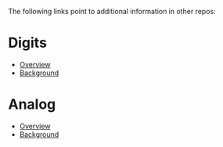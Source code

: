 The following links point to additional information in other repos:

# Digits
* [Overview](https://github.com/jomjol/neural-network-digital-counter-readout)
* [Background](https://github.com/jomjol/neural-network-digital-counter-readout/blob/master/Train_Network.md)

# Analog
*  [Overview](https://github.com/jomjol/neural-network-analog-needle-readout)
* [Background](https://github.com/jomjol/neural-network-analog-needle-readout/blob/master/Train_Network.md)